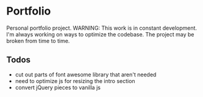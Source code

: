 # Portfolio

Personal portfolio project.
WARNING: This work is in constant development. I'm always working on ways to optimize the codebase. The project may be broken from time to time.

## Todos
* cut out parts of font awesome library that aren't needed
* need to optimize js for resizing the intro section
* convert jQuery pieces to vanilla js